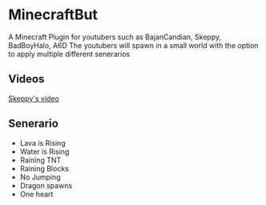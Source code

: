# MinecraftBut
A Minecraft Plugin for youtubers such as BajanCandian, Skeppy, BadBoyHalo, A6D
The youtubers will spawn in a small world with the option to apply multiple different senerarios

## Videos
[Skeppy's video](https://www.youtube.com/watch?v=aRvgg89ATXo)

## Senerario
* Lava is Rising
* Water is Rising
* Raining TNT
* Raining Blocks
* No Jumping
* Dragon spawns
* One heart
